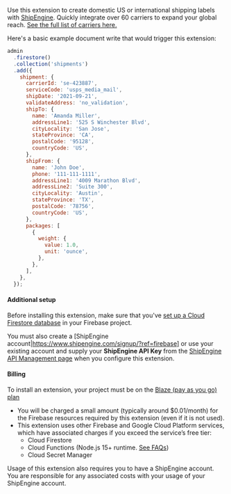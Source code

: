 Use this extension to create domestic US or international shipping labels with [ShipEngine](https://www.shipengine.com/signup/?ref=firebase). Quickly integrate over 60 carriers to expand your global reach. [See the full list of carriers here.](https://www.shipengine.com/integrations/)

Here's a basic example document write that would trigger this extension:

```js
admin
  .firestore()
  .collection('shipments')
  .add({
    shipment: {
      carrierId: 'se-423887',
      serviceCode: 'usps_media_mail',
      shipDate: '2021-09-21',
      validateAddress: 'no_validation',
      shipTo: {
        name: 'Amanda Miller',
        addressLine1: '525 S Winchester Blvd',
        cityLocality: 'San Jose',
        stateProvince: 'CA',
        postalCode: '95128',
        countryCode: 'US',
      },
      shipFrom: {
        name: 'John Doe',
        phone: '111-111-1111',
        addressLine1: '4009 Marathon Blvd',
        addressLine2: 'Suite 300',
        cityLocality: 'Austin',
        stateProvince: 'TX',
        postalCode: '78756',
        countryCode: 'US',
      },
      packages: [
        {
          weight: {
            value: 1.0,
            unit: 'ounce',
          },
        },
      ],
    },
  });
```

#### Additional setup

Before installing this extension, make sure that you've [set up a Cloud Firestore database](https://firebase.google.com/docs/firestore/quickstart) in your Firebase project.

You must also create a [ShipEngine account|https://www.shipengine.com/signup/?ref=firebase] or use your existing account and supply your **ShipEngine API Key** from the [ShipEngine API Management page](https://app.shipengine.com/#/portal/apimanagement) when you configure this extension.

#### Billing

To install an extension, your project must be on the [Blaze (pay as you go) plan](https://firebase.google.com/pricing)

- You will be charged a small amount (typically around $0.01/month) for the Firebase resources required by this extension (even if it is not used).
- This extension uses other Firebase and Google Cloud Platform services, which have associated charges if you exceed the service’s free tier:
  - Cloud Firestore
  - Cloud Functions (Node.js 15+ runtime. [See FAQs](https://firebase.google.com/support/faq#extensions-pricing))
  - Cloud Secret Manager

Usage of this extension also requires you to have a ShipEngine account. You are responsible for any associated costs with your usage of your ShipEngine account.

